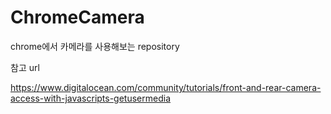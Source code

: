 # ChromeCamera

chrome에서 카메라를 사용해보는 repository


참고 url

https://www.digitalocean.com/community/tutorials/front-and-rear-camera-access-with-javascripts-getusermedia